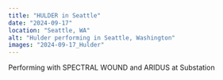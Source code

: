 ```yaml
---
title: "HULDER in Seattle"
date: "2024-09-17"
location: "Seattle, WA"
alt: "Hulder performing in Seattle, Washington"
images: "2024-09-17_Hulder"
---
```


Performing with SPECTRAL WOUND and ARIDUS at Substation